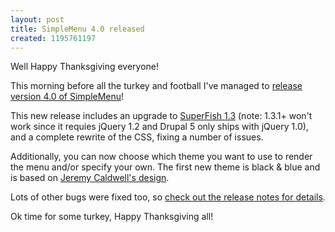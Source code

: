 ```yaml
--- 
layout: post
title: SimpleMenu 4.0 released
created: 1195761197
---
```

Well Happy Thanksgiving everyone!

This morning before all the turkey and football I've managed to <a href="http://drupal.org/project/simplemenu">release version 4.0 of SimpleMenu</a>! 

This new release includes an upgrade to <a href="http://users.tpg.com.au/j_birch/plugins/superfish/">SuperFish 1.3</a> (note: 1.3.1+ won't work since it requies jQuery 1.2 and Drupal 5 only ships with jQuery 1.0), and a complete rewrite of the CSS, fixing a number of issues.

Additionally, you can now choose which theme you want to use to render the menu and/or specify your own. The first new theme is black & blue and is based on <a href="http://nerdliness.com/article/2007/11/01/simplemenu-module-customizations">Jeremy Caldwell's design</a>.

Lots of other bugs were fixed too, so <a href="http://drupal.org/node/194548">check out the release notes for details</a>.

Ok time for some turkey, Happy Thanksgiving all!

<!--break-->
